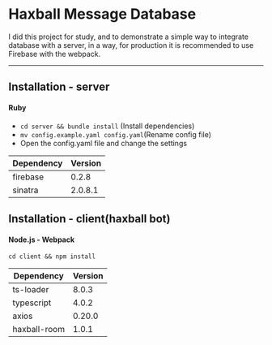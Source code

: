 # Haxball Message Database

I did this project for study, and to demonstrate a simple way to integrate database with a server, in a way, for production it is recommended to use Firebase with the webpack.

---

## Installation - server
#### Ruby

- `cd server && bundle install` (Install dependencies)
- `mv config.example.yaml config.yaml`(Rename config file)
- Open the config.yaml file and change the settings

| Dependency  | Version |
|-------------|---------|
| firebase    | 0.2.8   |
| sinatra     | 2.0.8.1 |

## Installation - client(haxball bot)
#### Node.js - Webpack
`cd client && npm install`

| Dependency  | Version |
|-------------|---------|
| ts-loader   | 8.0.3   |
| typescript  | 4.0.2   |
| axios       | 0.20.0  |
| haxball-room| 1.0.1   |